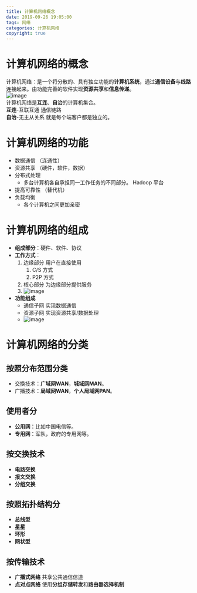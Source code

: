```yaml
---
title: 计算机网络概念
date: 2019-09-26 19:05:00
tags: 网络
categories: 计算机网络
copyright: true
---
```

# 计算机网络的概念
计算机网络：是一个将分散的、具有独立功能的**计算机系统**，通过**通信设备**与**线路**连接起来。由功能完善的软件实现**资源共享**和**信息传递**。  
![image](https://note.youdao.com/yws/public/resource/359e08a52f64deaac553adb0132327ad/xmlnote/4238385C1E644E878D029FAAC2501FDB/12094)  
计算机网络是**互连**、**自治**的计算机集合。  
**互连**-互联互通 通信链路  
**自治**-无主从关系 就是每个端客户都是独立的。
<!-- more -->
# 计算机网络的功能
- 数据通信 （连通性）
- 资源共享 （硬件，软件，数据）
- 分布式处理 
    - 多台计算机各自承担同一工作任务的不同部分。  Hadoop 平台
- 提高可靠性  （替代机）
- 负载均衡 
    - 各个计算机之间更加亲密
# 计算机网络的组成
-  **组成部分**：硬件、软件、协议
-  **工作方式**：
    1. 边缘部分 用户在直接使用
        1. C/S 方式
        2. P2P 方式
    2. 核心部分 为边缘部分提供服务
    3. ![image](https://note.youdao.com/yws/public/resource/359e08a52f64deaac553adb0132327ad/xmlnote/FC23D48D9B1042969434D08E0FE82897/12418)
- **功能组成**
    - 通信子网  实现数据通信
    - 资源子网  实现资源共享/数据处理
    - ![image](https://note.youdao.com/yws/public/resource/359e08a52f64deaac553adb0132327ad/xmlnote/C387D1D64C70457FBD1652AA1CDBD03F/12427)  
# 计算机网络的分类
## 按照分布范围分类
- 交换技术：**广域网WAN**，**城域网MAN**。
- 广播技术：**局域网WAN**，**个人局域网PAN**。
## 使用者分
- **公用网**：比如中国电信等。
- **专用网**：军队，政府的专用网等。

## 按交换技术
- **电路交换**
- **报文交换**
- **分组交换**
## 按照拓扑结构分
- **总线型**
- **星星**
- **环形**
- **网状型**

## 按传输技术
- **广播式网络** 共享公共通信信道
- **点对点网络**  使用**分组存储转发**和**路由器选择机制**